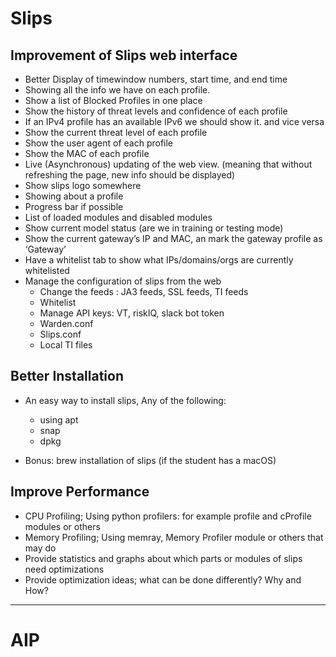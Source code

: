 # Slips

## Improvement of Slips web interface
- Better Display of timewindow numbers,  start time, and end time
- Showing all the info we have on each profile.
- Show a list of Blocked Profiles in one place
- Show the history of threat levels and confidence of each profile
- If an IPv4 profile has an available IPv6 we should show it. and vice versa
- Show the current threat level of each profile 
- Show the user agent of each profile 
- Show the MAC of each profile
- Live (Asynchronous) updating of the web view. (meaning that without refreshing the page, new info should be displayed)
- Show slips logo somewhere
- Showing about a profile
- Progress bar if possible
- List of loaded modules and disabled modules
- Show current model status (are we in training or testing mode)
- Show the current gateway’s IP and MAC, an mark the gateway profile as ‘Gateway’
- Have a whitelist tab to show what IPs/domains/orgs are currently whitelisted
- Manage the configuration of slips from the web
	- Change the feeds : JA3 feeds, SSL feeds, TI feeds
	- Whitelist
	- Manage API keys: VT, riskIQ, slack bot token
	- Warden.conf
	- Slips.conf
	- Local TI files

## Better Installation

- An easy way to install slips, Any of the following:
  - using apt
  - snap
  - dpkg
  
- Bonus: brew installation of slips (if the student has a macOS)  

## Improve Performance

- CPU Profiling; Using python profilers: for example profile and cProfile modules or others
- Memory Profiling; Using memray, Memory Profiler module or others that may do
- Provide statistics and graphs about which parts or modules of slips need optimizations
- Provide optimization ideas; what can be done differently? Why and How?


--- 

# AIP